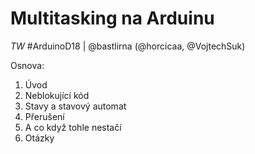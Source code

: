 
# Multitasking na Arduinu

*TW* #ArduinoD18 | @bastlirna (@horcicaa, @VojtechSuk)

Osnova:

1. Úvod
2. Neblokující kód
3. Stavy a stavový automat
4. Přerušení
5. A co když tohle nestačí
6. Otázky
